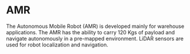 # AMR
The Autonomous Mobile Robot (AMR) is developed mainly for warehouse applications. The AMR has the ability to carry 120 Kgs of payload and navigate autonomously in a pre-mapped environment. LiDAR sensors are used for robot localization and navigation.
